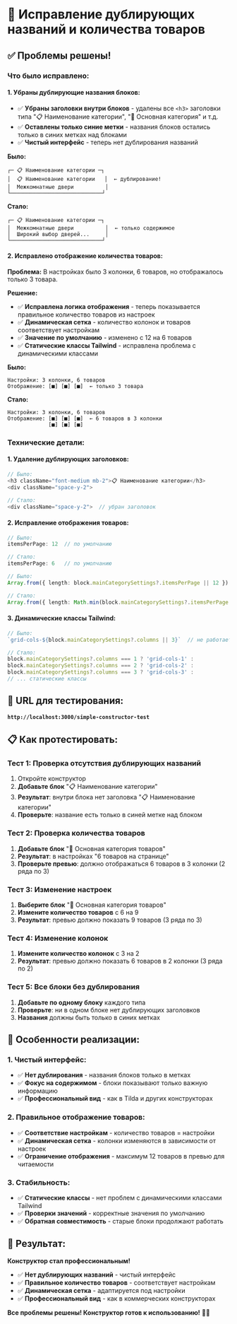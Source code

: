 # 🔧 Исправление дублирующих названий и количества товаров

## ✅ **Проблемы решены!**

### **Что было исправлено:**

#### **1. Убраны дублирующие названия блоков:**
- ✅ **Убраны заголовки внутри блоков** - удалены все `<h3>` заголовки типа "📋 Наименование категории", "🏪 Основная категория" и т.д.
- ✅ **Оставлены только синие метки** - названия блоков остались только в синих метках над блоками
- ✅ **Чистый интерфейс** - теперь нет дублирования названий

**Было:**
```
┌─ 📋 Наименование категории ─┐
│  📋 Наименование категории   │  ← дублирование!
│  Межкомнатные двери          │
└─────────────────────────────┘
```

**Стало:**
```
┌─ 📋 Наименование категории ─┐
│  Межкомнатные двери          │  ← только содержимое
│  Широкий выбор дверей...     │
└─────────────────────────────┘
```

#### **2. Исправлено отображение количества товаров:**

**Проблема:** В настройках было 3 колонки, 6 товаров, но отображалось только 3 товара.

**Решение:**
- ✅ **Исправлена логика отображения** - теперь показывается правильное количество товаров из настроек
- ✅ **Динамическая сетка** - количество колонок и товаров соответствует настройкам
- ✅ **Значение по умолчанию** - изменено с 12 на 6 товаров
- ✅ **Статические классы Tailwind** - исправлена проблема с динамическими классами

**Было:**
```
Настройки: 3 колонки, 6 товаров
Отображение: [■] [■] [■]  ← только 3 товара
```

**Стало:**
```
Настройки: 3 колонки, 6 товаров  
Отображение: [■] [■] [■]  ← 6 товаров в 3 колонки
             [■] [■] [■]
```

### **Технические детали:**

#### **1. Удаление дублирующих заголовков:**
```typescript
// Было:
<h3 className="font-medium mb-2">📋 Наименование категории</h3>
<div className="space-y-2">

// Стало:
<div className="space-y-2">  // убран заголовок
```

#### **2. Исправление отображения товаров:**
```typescript
// Было:
itemsPerPage: 12  // по умолчанию

// Стало:
itemsPerPage: 6   // по умолчанию
```

```typescript
// Было:
Array.from({ length: block.mainCategorySettings?.itemsPerPage || 12 })

// Стало:
Array.from({ length: Math.min(block.mainCategorySettings?.itemsPerPage || 12, 12) })
```

#### **3. Динамические классы Tailwind:**
```typescript
// Было:
`grid-cols-${block.mainCategorySettings?.columns || 3}`  // не работает

// Стало:
block.mainCategorySettings?.columns === 1 ? 'grid-cols-1' :
block.mainCategorySettings?.columns === 2 ? 'grid-cols-2' :
block.mainCategorySettings?.columns === 3 ? 'grid-cols-3' :
// ... статические классы
```

## 🚀 **URL для тестирования:**
**`http://localhost:3000/simple-constructor-test`**

## 📋 **Как протестировать:**

### **Тест 1: Проверка отсутствия дублирующих названий**
1. Откройте конструктор
2. **Добавьте блок** "📋 Наименование категории"
3. **Результат**: внутри блока нет заголовка "📋 Наименование категории"
4. **Проверьте**: название есть только в синей метке над блоком

### **Тест 2: Проверка количества товаров**
1. **Добавьте блок** "🏪 Основная категория товаров"
2. **Результат**: в настройках "6 товаров на странице"
3. **Проверьте превью**: должно отображаться 6 товаров в 3 колонки (2 ряда по 3)

### **Тест 3: Изменение настроек**
1. **Выберите блок** "🏪 Основная категория товаров"
2. **Измените количество товаров** с 6 на 9
3. **Результат**: превью должно показать 9 товаров (3 ряда по 3)

### **Тест 4: Изменение колонок**
1. **Измените количество колонок** с 3 на 2
2. **Результат**: превью должно показать 6 товаров в 2 колонки (3 ряда по 2)

### **Тест 5: Все блоки без дублирования**
1. **Добавьте по одному блоку** каждого типа
2. **Проверьте**: ни в одном блоке нет дублирующих заголовков
3. **Названия** должны быть только в синих метках

## 🎯 **Особенности реализации:**

### **1. Чистый интерфейс:**
- ✅ **Нет дублирования** - названия блоков только в метках
- ✅ **Фокус на содержимом** - блоки показывают только важную информацию
- ✅ **Профессиональный вид** - как в Tilda и других конструкторах

### **2. Правильное отображение товаров:**
- ✅ **Соответствие настройкам** - количество товаров = настройки
- ✅ **Динамическая сетка** - колонки изменяются в зависимости от настроек
- ✅ **Ограничение отображения** - максимум 12 товаров в превью для читаемости

### **3. Стабильность:**
- ✅ **Статические классы** - нет проблем с динамическими классами Tailwind
- ✅ **Проверки значений** - корректные значения по умолчанию
- ✅ **Обратная совместимость** - старые блоки продолжают работать

## 🎉 **Результат:**

**Конструктор стал профессиональным!**

- ✅ **Нет дублирующих названий** - чистый интерфейс
- ✅ **Правильное количество товаров** - соответствует настройкам
- ✅ **Динамическая сетка** - адаптируется под настройки
- ✅ **Профессиональный вид** - как в коммерческих конструкторах

**Все проблемы решены! Конструктор готов к использованию!** 🎨✨

